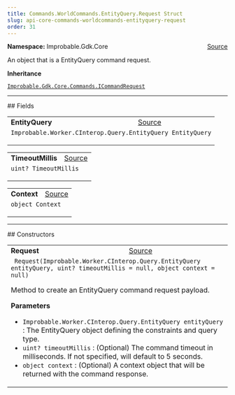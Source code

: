 ```yaml
---
title: Commands.WorldCommands.EntityQuery.Request Struct
slug: api-core-commands-worldcommands-entityquery-request
order: 31
---
```


<p><b>Namespace:</b> Improbable.Gdk.Core<span style="float: right"><a href="https://www.github.com/spatialos/gdk-for-unity/blob/0.3.3/workers/unity/Packages/io.improbable.gdk.core/Commands/WorldCommands/EntityQuery.cs/#L15">Source</a></span></p>

</p>


<p>An object that is a EntityQuery command request. </p>



</p>
<p><b>Inheritance</b></p>

<code>[Improbable.Gdk.Core.Commands.ICommandRequest](doc:api-core-commands-icommandrequest)</code>






</p>
<hr style="width:100%; border-top-color:#d8d8d8" />
## Fields


</p>


<table class="io-api-doc">    <tr>        <td class="io-api-doc-name"><a id="entityquery"></a><b>EntityQuery</b></td>        <td class="io-api-doc-source"><a href="https://www.github.com/spatialos/gdk-for-unity/blob/0.3.3/workers/unity/Packages/io.improbable.gdk.core/Commands/WorldCommands/EntityQuery.cs/#L17">Source</a></td>    </tr>    <tr>        <td class="io-api-doc-content" colspan="2"><code>Improbable.Worker.CInterop.Query.EntityQuery EntityQuery</code></p></td>    </tr></table>
<table class="io-api-doc">    <tr>        <td class="io-api-doc-name"><a id="timeoutmillis"></a><b>TimeoutMillis</b></td>        <td class="io-api-doc-source"><a href="https://www.github.com/spatialos/gdk-for-unity/blob/0.3.3/workers/unity/Packages/io.improbable.gdk.core/Commands/WorldCommands/EntityQuery.cs/#L18">Source</a></td>    </tr>    <tr>        <td class="io-api-doc-content" colspan="2"><code>uint? TimeoutMillis</code></p></td>    </tr></table>
<table class="io-api-doc">    <tr>        <td class="io-api-doc-name"><a id="context"></a><b>Context</b></td>        <td class="io-api-doc-source"><a href="https://www.github.com/spatialos/gdk-for-unity/blob/0.3.3/workers/unity/Packages/io.improbable.gdk.core/Commands/WorldCommands/EntityQuery.cs/#L19">Source</a></td>    </tr>    <tr>        <td class="io-api-doc-content" colspan="2"><code>object Context</code></p></td>    </tr></table>






</p>
<hr style="width:100%; border-top-color:#d8d8d8" />
## Constructors


</p>


<table class="io-api-doc">    <tr>        <td class="io-api-doc-name"><a id="request-improbable-worker-cinterop-query-entityquery-uint-object"></a><b>Request</b></td>        <td class="io-api-doc-source"><a href="https://www.github.com/spatialos/gdk-for-unity/blob/0.3.3/workers/unity/Packages/io.improbable.gdk.core/Commands/WorldCommands/EntityQuery.cs/#L32">Source</a></td>    </tr>    <tr>        <td class="io-api-doc-content" colspan="2"><code> Request(Improbable.Worker.CInterop.Query.EntityQuery entityQuery, uint? timeoutMillis = null, object context = null)</code></p>Method to create an EntityQuery command request payload. </p><b>Parameters</b><ul><li><code>Improbable.Worker.CInterop.Query.EntityQuery entityQuery</code> : The EntityQuery object defining the constraints and query type.</li><li><code>uint? timeoutMillis</code> : (Optional) The command timeout in milliseconds. If not specified, will default to 5 seconds. </li><li><code>object context</code> : (Optional) A context object that will be returned with the command response. </li></ul></td>    </tr></table>




